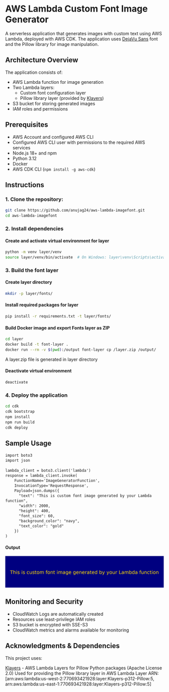 # AWS Lambda Custom Font Image Generator 

A serverless application that generates images with custom text using AWS Lambda, deployed with AWS CDK. The application uses [DejaVu Sans](https://dejavu-fonts.github.io/) font and the Pillow library for image manipulation.

## Architecture Overview

The application consists of:
- AWS Lambda function for image generation
- Two Lambda layers:
  - Custom font configuration layer
  - Pillow library layer (provided by [Klayers](https://github.com/keithrozario/Klayers))
- S3 bucket for storing generated images
- IAM roles and permissions

## Prerequisites

- AWS Account and configured AWS CLI
- Configured AWS CLI user with permissions to the required AWS services
- Node.js 18+ and npm
- Python 3.12
- Docker
- AWS CDK CLI (`npm install -g aws-cdk`)

## Instructions

### 1. Clone the repository:
```bash
git clone https://github.com/anujag24/aws-lambda-imagefont.git
cd aws-lambda-imagefont
```

### 2. Install dependencies

#### Create and activate virtual environment for layer
```bash
python -m venv layer/venv
source layer/venv/bin/activate  # On Windows: layer\venv\Scripts\activate
```

### 3. Build the font layer

#### Create layer directory
```bash
mkdir -p layer/fonts/
```

#### Install required packages for layer
```bash
pip install -r requirements.txt -t layer/fonts/
```

#### Build Docker image and export Fonts layer as ZIP
```bash
cd layer
docker build -t font-layer .
docker run --rm -v $(pwd):/output font-layer cp /layer.zip /output/
```
A layer.zip file is generated in layer directory

#### Deactivate virtual environment
```bash
deactivate
```

### 4. Deploy the application
```bash
cd cdk
cdk bootstrap
npm install
npm run build
cdk deploy
```


## Sample Usage
```
import boto3
import json

lambda_client = boto3.client('lambda')
response = lambda_client.invoke(
    FunctionName='ImageGeneratorFunction',
    InvocationType='RequestResponse',
    Payload=json.dumps({
      "text": "This is custom font image generated by your Lambda function",
      "width": 2000,
      "height": 400,
      "font_size": 60,
      "background_color": "navy",
      "text_color": "gold"
    })
)
```

#### Output
 ![Output](/images/sample.png)

## Monitoring and Security
- CloudWatch Logs are automatically created
- Resources use least-privilege IAM roles
- S3 bucket is encrypted with SSE-S3
- CloudWatch metrics and alarms available for monitoring


## Acknowledgments & Dependencies

This project uses:

[Klayers](https://github.com/keithrozario/Klayers) - AWS Lambda Layers for Pillow Python packages (Apache License 2.0)
Used for providing the Pillow library layer in AWS Lambda
Layer ARN: [arn:aws:lambda:us-west-2:770693421928:layer:Klayers-p312-Pillow:5, arn:aws:lambda:us-east-1:770693421928:layer:Klayers-p312-Pillow:5]
